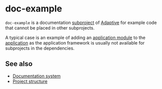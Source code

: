# doc-example

`doc-example` is a documentation [subproject](def://) of [Adaptive](def://) for example code that cannot 
be placed in other subprojects.

A typical case is an example of adding an [application module](def://) to the [application](def://)
as the application framework is usually not available for subprojects in the dependencies.

## See also

- [Documentation system](guide://)
- [Project structure](guide://)